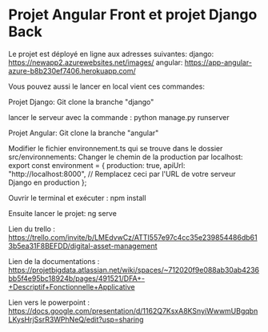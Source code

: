 # Projet Angular Front et projet Django Back
Le projet est déployé en ligne aux adresses suivantes:
django: https://newapp2.azurewebsites.net/images/
angular: https://app-angular-azure-b8b230ef7406.herokuapp.com/

Vous pouvez aussi le lancer en local vient ces commandes:

Projet Django:
Git clone la branche "django"

lancer le serveur avec la commande : 
python manage.py runserver


Projet Angular: 
Git clone la branche "angular"

Modifier le fichier environnement.ts qui se trouve dans le dossier src/environnements:
Changer le chemin de la production par localhost:
export const environment = {
  production: true,
  apiUrl: "http://localhost:8000", // Remplacez ceci par l'URL de votre serveur Django en production
};

Ouvrir le terminal et exécuter : 
npm install

Ensuite lancer le projet: 
ng serve

Lien du trello : https://trello.com/invite/b/LMEdvwCz/ATTI557e97c4cc35e239854486db613b5ea31F8BEFDD/digital-asset-management

Lien de la documentations : https://projetbigdata.atlassian.net/wiki/spaces/~712020f9e088ab30ab4236bb5f4e95bc18924b/pages/491521/DFA+-+Descriptif+Fonctionnelle+Applicative

Lien vers le powerpoint : 
https://docs.google.com/presentation/d/1162Q7KsxA8KSnyiWwwmUBgqbnLKysHrjSsrR3WPhNeQ/edit?usp=sharing
